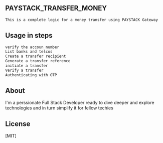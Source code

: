## PAYSTACK_TRANSFER_MONEY
```bash
This is a complete logic for a money transfer using PAYSTACK Gateway
```

## Usage in steps

```bash
verify the accoun number
List banks and telcos
Create a transfer recipient
Generate a transfer reference
initiate a transfer
Verify a transfer
Authenticating with OTP

```

## About

I'm a perssionate Full Stack Developer ready to dive deeper and 
explore technologies and in turn simplify it for fellow techies

## License
[MIT]